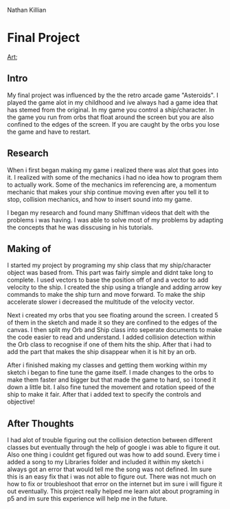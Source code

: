 Nathan Killian

# Final Project

[Art](https://alexk2313.github.io/120-work/final-project-final/);

## Intro
My final project was influenced by the the retro arcade game "Asteroids". I played the game alot in my childhood and ive always had a game idea that has stemed from the original. In my game you control a ship/character. In the game you run from orbs that float around the screen but you are also confined to the edges of the screen. If you are caught by the orbs you lose the game and have to restart.

## Research
When i first began making my game i realized there was alot that goes into it. I realized with some of the mechanics i had no idea how to program them to actually work. Some of the mechanics im referencing are, a momentum mechanic that makes your ship continue moving even after you tell it to stop, collision mechanics, and how to insert sound into my game.

I began my research and found many Shiffman videos that delt with the problems i was having. I was able to solve most of my problems by adapting the concepts that he was disscusing in his tutorials.

## Making of
I started my project by programing my ship class that my ship/character object was based from. This part was fairly simple and didnt take long to complete. I used vectors to base the position off of and a vector to add velocity to the ship. I created the ship using a triangle and adding arrow key commands to make the ship turn and move forward. To make the ship accelerate slower i decreased the multitude of the velocity vector.

Next i created my orbs that you see floating around the screen. I created 5 of them in the sketch and made it so they are confined to the edges of the canvas. I then split my Orb and Ship class into seperate documents to make the code easier to read and understand. I added collision detection within the Orb class to recognise if one of them hits the ship. After that i had to add the part that makes the ship disappear when it is hit by an orb.

After i finished making my classes and getting them working within my sketch i began to fine tune the game itself. I made changes to the orbs to make them faster and bigger but that made the game to hard, so i toned it down a little bit. I also fine tuned the movement and rotation speed of the ship to make it fair. After that i added text to specify the controls and objective!

## After Thoughts
I had alot of trouble figuring out the collision detection between different classes but eventually through the help of google i was able to figure it out. Also one thing i couldnt get figured out was how to add sound. Every time i added a song to my Libraries folder and included it within my sketch i always got an error that would tell me the song was not defined. Im sure this is an easy fix that i was not able to figure out. There was not much on how to fix or troubleshoot that error on the internet but im sure i will figure it out eventually. This project really helped me learn alot about programing in p5 and im sure this experience will help me in the future.

